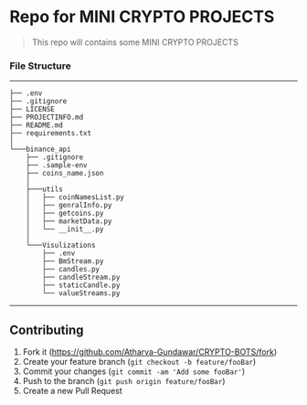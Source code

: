 # Repo for MINI CRYPTO PROJECTS

> This repo will contains some MINI CRYPTO PROJECTS

### File Structure
------------
    ├── .env
    ├── .gitignore
    ├── LICENSE
    ├── PROJECTINFO.md
    ├── README.md
    ├── requirements.txt
    │       
    └───binance_api
        ├── .gitignore
        ├── .sample-env
        ├── coins_name.json
        │   
        ├───utils
        │   ├── coinNamesList.py     
        │   ├── genralInfo.py        
        │   ├── getcoins.py
        │   ├── marketData.py        
        │   └── __init__.py
        │     
        └───Visulizations
            ├── .env
            ├── BmStream.py
            ├── candles.py
            ├── candleStream.py
            ├── staticCandle.py
            └── valueStreams.py

--------

## Contributing

1. Fork it (https://github.com/Atharva-Gundawar/CRYPTO-BOTS/fork)
2. Create your feature branch (`git checkout -b feature/fooBar`)
3. Commit your changes (`git commit -am 'Add some fooBar'`)
4. Push to the branch (`git push origin feature/fooBar`)
5. Create a new Pull Request
